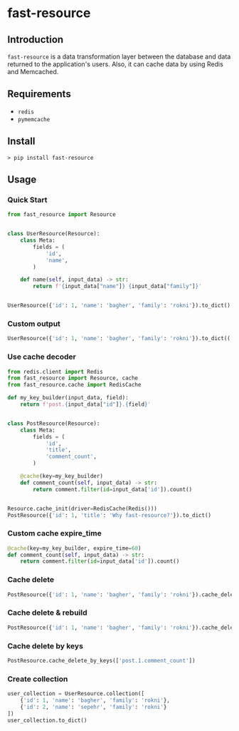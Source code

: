 # fast-resource
## Introduction
`fast-resource` is a data transformation layer between the database and data returned to the application's users. Also, it can cache data by using Redis and Memcached.
## Requirements
- `redis`
- `pymemcache`
## Install
```shell
> pip install fast-resource
```
## Usage

### Quick Start

```python
from fast_resource import Resource


class UserResource(Resource):
    class Meta:
        fields = (
            'id',
            'name',
        )

    def name(self, input_data) -> str:
        return f'{input_data["name"]} {input_data["family"]}'


UserResource({'id': 1, 'name': 'bagher', 'family': 'rokni'}).to_dict()
```
### Custom output
```python
UserResource({'id': 1, 'name': 'bagher', 'family': 'rokni'}).to_dict(('id',))
```
### Use cache decoder
```python
from redis.client import Redis
from fast_resource import Resource, cache
from fast_resource.cache import RedisCache

def my_key_builder(input_data, field):
    return f'post.{input_data["id"]}.{field}'


class PostResource(Resource):
    class Meta:
        fields = (
            'id',
            'title',
            'comment_count',
        )

    @cache(key=my_key_builder)
    def comment_count(self, input_data) -> str:
        return comment.filter(id=input_data['id']).count()


Resource.cache_init(driver=RedisCache(Redis()))
PostResource({'id': 1, 'title': 'Why fast-resource?'}).to_dict()
```
### Custom cache expire_time
```python
@cache(key=my_key_builder, expire_time=60)
def comment_count(self, input_data) -> str:
    return comment.filter(id=input_data['id']).count()
```
### Cache delete
```python
PostResource({'id': 1, 'name': 'bagher', 'family': 'rokni'}).cache_delete()
```
### Cache delete & rebuild
```python
PostResource({'id': 1, 'name': 'bagher', 'family': 'rokni'}).cache_delete(rebuild=True)
```

### Cache delete by keys
```python
PostResource.cache_delete_by_keys(['post.1.comment_count'])
```

### Create collection
```python
user_collection = UserResource.collection([
    {'id': 1, 'name': 'bagher', 'family': 'rokni'},
    {'id': 2, 'name': 'sepehr', 'family': 'rokni'}
])
user_collection.to_dict()
```